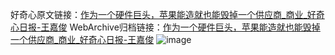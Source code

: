 好奇心原文链接：[作为一个硬件巨头，苹果能造就也能毁掉一个供应商_商业_好奇心日报-王嘉俊](https://www.qdaily.com/articles/3642.html)
WebArchive归档链接：[作为一个硬件巨头，苹果能造就也能毁掉一个供应商_商业_好奇心日报-王嘉俊](http://web.archive.org/web/20190623152635/https://www.qdaily.com/articles/3642.html)
![image](http://ww3.sinaimg.cn/large/007d5XDpgy1g3vcskcyplj30u03sre81)